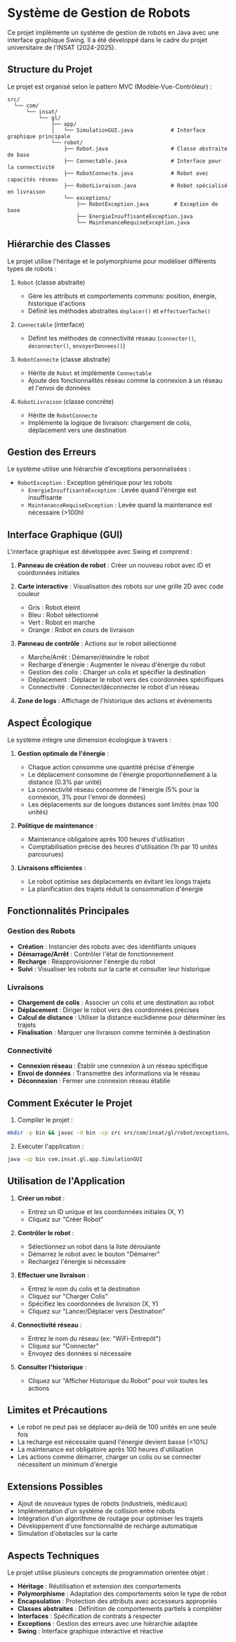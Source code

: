# Système de Gestion de Robots

Ce projet implémente un système de gestion de robots en Java avec une interface graphique Swing. Il a été développé dans le cadre du projet universitaire de l'INSAT (2024-2025).

## Structure du Projet

Le projet est organisé selon le pattern MVC (Modèle-Vue-Contrôleur) :

```
src/
  └── com/
      └── insat/
          └── gl/
              ├── app/
              │   └── SimulationGUI.java            # Interface graphique principale
              └── robot/
                  ├── Robot.java                    # Classe abstraite de base
                  ├── Connectable.java              # Interface pour la connectivité
                  ├── RobotConnecte.java            # Robot avec capacités réseau
                  ├── RobotLivraison.java           # Robot spécialisé en livraison
                  └── exceptions/
                      ├── RobotException.java        # Exception de base
                      ├── EnergieInsuffisanteException.java
                      └── MaintenanceRequiseException.java
```

## Hiérarchie des Classes

Le projet utilise l'héritage et le polymorphisme pour modéliser différents types de robots :

1. `Robot` (classe abstraite)
   - Gère les attributs et comportements communs: position, énergie, historique d'actions
   - Définit les méthodes abstraites `deplacer()` et `effectuerTache()`

2. `Connectable` (interface)
   - Définit les méthodes de connectivité réseau (`connecter()`, `deconnecter()`, `envoyerDonnees()`)

3. `RobotConnecte` (classe abstraite)
   - Hérite de `Robot` et implémente `Connectable`
   - Ajoute des fonctionnalités réseau comme la connexion à un réseau et l'envoi de données

4. `RobotLivraison` (classe concrète)
   - Hérite de `RobotConnecte`
   - Implémente la logique de livraison: chargement de colis, déplacement vers une destination

## Gestion des Erreurs

Le système utilise une hiérarchie d'exceptions personnalisées :

- `RobotException` : Exception générique pour les robots
  - `EnergieInsuffisanteException` : Levée quand l'énergie est insuffisante
  - `MaintenanceRequiseException` : Levée quand la maintenance est nécessaire (>100h)

## Interface Graphique (GUI)

L'interface graphique est développée avec Swing et comprend :

1. **Panneau de création de robot** : Créer un nouveau robot avec ID et coordonnées initiales
2. **Carte interactive** : Visualisation des robots sur une grille 2D avec code couleur
   - Gris : Robot éteint
   - Bleu : Robot sélectionné
   - Vert : Robot en marche
   - Orange : Robot en cours de livraison
3. **Panneau de contrôle** : Actions sur le robot sélectionné
   - Marche/Arrêt : Démarrer/éteindre le robot
   - Recharge d'énergie : Augmenter le niveau d'énergie du robot
   - Gestion des colis : Charger un colis et spécifier la destination
   - Déplacement : Déplacer le robot vers des coordonnées spécifiques
   - Connectivité : Connecter/déconnecter le robot d'un réseau

4. **Zone de logs** : Affichage de l'historique des actions et événements

## Aspect Écologique

Le système intègre une dimension écologique à travers :

1. **Gestion optimale de l'énergie** :
   - Chaque action consomme une quantité précise d'énergie
   - Le déplacement consomme de l'énergie proportionnellement à la distance (0.3% par unité)
   - La connectivité réseau consomme de l'énergie (5% pour la connexion, 3% pour l'envoi de données)
   - Les déplacements sur de longues distances sont limités (max 100 unités)

2. **Politique de maintenance** :
   - Maintenance obligatoire après 100 heures d'utilisation
   - Comptabilisation précise des heures d'utilisation (1h par 10 unités parcourues)

3. **Livraisons efficientes** :
   - Le robot optimise ses déplacements en évitant les longs trajets
   - La planification des trajets réduit la consommation d'énergie

## Fonctionnalités Principales

### Gestion des Robots
- **Création** : Instancier des robots avec des identifiants uniques
- **Démarrage/Arrêt** : Contrôler l'état de fonctionnement
- **Recharge** : Réapprovisionner l'énergie du robot
- **Suivi** : Visualiser les robots sur la carte et consulter leur historique

### Livraisons
- **Chargement de colis** : Associer un colis et une destination au robot
- **Déplacement** : Diriger le robot vers des coordonnées précises
- **Calcul de distance** : Utiliser la distance euclidienne pour déterminer les trajets
- **Finalisation** : Marquer une livraison comme terminée à destination

### Connectivité
- **Connexion réseau** : Établir une connexion à un réseau spécifique
- **Envoi de données** : Transmettre des informations via le réseau
- **Déconnexion** : Fermer une connexion réseau établie

## Comment Exécuter le Projet

1. Compiler le projet :
```bash
mkdir -p bin && javac -d bin -cp src src/com/insat/gl/robot/exceptions/*.java src/com/insat/gl/robot/*.java src/com/insat/gl/app/*.java
```

2. Exécuter l'application :
```bash
java -cp bin com.insat.gl.app.SimulationGUI
```

## Utilisation de l'Application

1. **Créer un robot** :
   - Entrez un ID unique et les coordonnées initiales (X, Y)
   - Cliquez sur "Créer Robot"

2. **Contrôler le robot** :
   - Sélectionnez un robot dans la liste déroulante
   - Démarrez le robot avec le bouton "Démarrer"
   - Rechargez l'énergie si nécessaire

3. **Effectuer une livraison** :
   - Entrez le nom du colis et la destination
   - Cliquez sur "Charger Colis"
   - Spécifiez les coordonnées de livraison (X, Y)
   - Cliquez sur "Lancer/Déplacer vers Destination"

4. **Connectivité réseau** :
   - Entrez le nom du réseau (ex: "WiFi-Entrepôt")
   - Cliquez sur "Connecter"
   - Envoyez des données si nécessaire

5. **Consulter l'historique** :
   - Cliquez sur "Afficher Historique du Robot" pour voir toutes les actions

## Limites et Précautions

- Le robot ne peut pas se déplacer au-delà de 100 unités en une seule fois
- La recharge est nécessaire quand l'énergie devient basse (<10%)
- La maintenance est obligatoire après 100 heures d'utilisation
- Les actions comme démarrer, charger un colis ou se connecter nécessitent un minimum d'énergie

## Extensions Possibles

- Ajout de nouveaux types de robots (industriels, médicaux)
- Implémentation d'un système de collision entre robots
- Intégration d'un algorithme de routage pour optimiser les trajets
- Développement d'une fonctionnalité de recharge automatique
- Simulation d'obstacles sur la carte

## Aspects Techniques

Le projet utilise plusieurs concepts de programmation orientée objet :
- **Héritage** : Réutilisation et extension des comportements
- **Polymorphisme** : Adaptation des comportements selon le type de robot
- **Encapsulation** : Protection des attributs avec accesseurs appropriés
- **Classes abstraites** : Définition de comportements partiels à compléter
- **Interfaces** : Spécification de contrats à respecter
- **Exceptions** : Gestion des erreurs avec une hiérarchie adaptée
- **Swing** : Interface graphique interactive et réactive